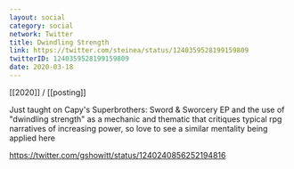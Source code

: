 ```yaml
---
layout: social
category: social
network: Twitter
title: Dwindling Strength
link: https://twitter.com/steinea/status/1240359528199159809
twitterID: 1240359528199159809
date: 2020-03-18
---
```


[[2020]] / [[posting]]

Just taught on Capy's Superbrothers: Sword & Sworcery EP and the use of "dwindling strength" as a mechanic and thematic that critiques typical rpg narratives of increasing power, so love to see a similar mentality being applied here

<https://twitter.com/gshowitt/status/1240240856252194816>
